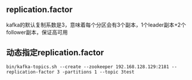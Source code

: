 ## replication.factor
kafka的默认复制系数是3，意味着每个分区会有3个副本，1个leader副本+2个follower副本，保证高可用

## 动态指定replication.factor
```
bin/kafka-topics.sh --create --zookeeper 192.168.128.129:2181 --replication-factor 3 -partitions 1 --topic 3test
```